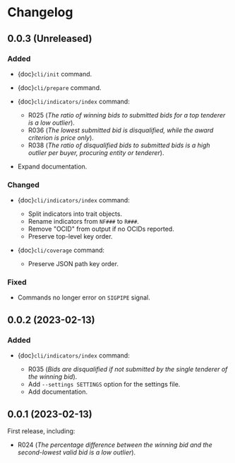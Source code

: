 # Changelog

## 0.0.3 (Unreleased)

### Added

- {doc}`cli/init` command.
- {doc}`cli/prepare` command.
- {doc}`cli/indicators/index` command:

  - R025 (*The ratio of winning bids to submitted bids for a top tenderer is a low outlier*).
  - R036 (*The lowest submitted bid is disqualified, while the award criterion is price only*).
  - R038 (*The ratio of disqualified bids to submitted bids is a high outlier per buyer, procuring entity or tenderer*).

- Expand documentation.

### Changed

- {doc}`cli/indicators/index` command:

  - Split indicators into trait objects.
  - Rename indicators from `NF###` to `R###`.
  - Remove "OCID" from output if no OCIDs reported.
  - Preserve top-level key order.

- {doc}`cli/coverage` command:

  - Preserve JSON path key order.

### Fixed

- Commands no longer error on `SIGPIPE` signal.

## 0.0.2 (2023-02-13)

### Added

- {doc}`cli/indicators/index` command:

  - R035 (*Bids are disqualified if not submitted by the single tenderer of the winning bid*).
  - Add `--settings SETTINGS` option for the settings file.
  - Add documentation.

## 0.0.1 (2023-02-13)

First release, including:

- R024 (*The percentage difference between the winning bid and the second-lowest valid bid is a low outlier*).
